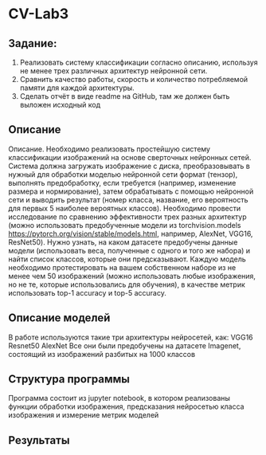 # CV-Lab3

## Задание:
1. Реализовать систему классификации согласно описанию, используя не менее трех различных архитектур нейронной сети.
2. Сравнить качество работы, скорость и количество потребляемой памяти для каждой архитектуры.
3. Сделать отчёт в виде readme на GitHub, там же должен быть выложен исходный код

## Описание
Описание. 
Необходимо реализовать простейшую систему классификации изображений 
на основе сверточных нейронных сетей. 
Система должна загружать изображение с диска, преобразовывать в нужный для обработки моделью нейронной сети формат (тензор), выполнять 
предобработку, если требуется (например, изменение размера и нормирование), затем обрабатывать с помощью нейронной сети и выводить 
результат (номер класса, название, его вероятность для первых 5 наиболее вероятных классов).
Необходимо провести исследование по сравнению эффективности трех разных архитектур (можно использовать предобученные модели из 
torchvision.models https://pytorch.org/vision/stable/models.html, например, AlexNet, VGG16, ResNet50). Нужно узнать, на каком датасете предобучены 
данные модели (использовать веса, полученные с одного и того же набора) и найти список классов, которые они предсказывают.
Каждую модель необходимо протестировать на вашем собственном наборе из не менее чем 50 изображений (можно использовать любые изображения, 
но не те, которые использовались для обучения), в качестве метрик использовать top-1 accuracy и top-5 accuracy.

## Описание моделей
В работе используются такие три архитектуры нейросетей, как:
VGG16
Resnet50
AlexNet
Все они были предобучены на датасете Imagenet, состоящий из изображений разбитых на 1000 классов

## Структура программы
Программа состоит из jupyter notebook, в котором реализованы функции обработки изображения,
предсказания нейросетью класса изображения и измерение метрик моделей

## Результаты
